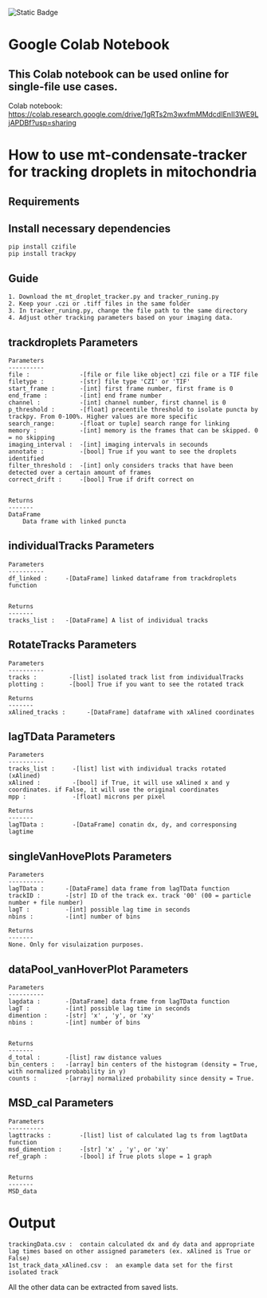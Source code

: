 ![Static Badge](https://img.shields.io/badge/mt%20condensate%20tracker-%201.0-green)
# Google Colab Notebook
## This Colab notebook can be used online for single-file use cases. 
Colab notebook: https://colab.research.google.com/drive/1gRTs2m3wxfmMMdcdIEnII3WE9LjAPDBf?usp=sharing 

# How to use mt-condensate-tracker for tracking droplets in mitochondria

## Requirements 
## Install necessary dependencies 
    pip install czifile
    pip install trackpy

## Guide
    1. Download the mt_droplet_tracker.py and tracker_runing.py   
    2. Keep your .czi or .tiff files in the same folder   
    3. In tracker_runing.py, change the file path to the same directory 
    4. Adjust other tracking parameters based on your imaging data.  

## trackdroplets Parameters 
        
    Parameters
    ----------
    file :              -[file or file like object] czi file or a TIF file
    filetype :          -[str] file type 'CZI' or 'TIF' 
    start_frame :       -[int] first frame number, first frame is 0
    end_frame :         -[int] end frame number
    channel :           -[int] channel number, first channel is 0        
    p_threshold :       -[float] precentile threshold to isolate puncta by trackpy. From 0-100%. Higher values are more specific
    search_range:       -[float or tuple] search range for linking   
    memory :            -[int] memory is the frames that can be skipped. 0 = no skipping     
    imaging_interval :  -[int] imaging intervals in secounds     
    annotate :          -[bool] True if you want to see the droplets identified      
    filter_threshold :  -[int] only considers tracks that have been detected over a certain amount of frames   
    correct_drift :     -[bool] True if drift correct on
        

    Returns
    -------
    DataFrame
        Data frame with linked puncta
## individualTracks Parameters 
    Parameters
    ----------
    df_linked :     -[DataFrame] linked dataframe from trackdroplets function
    
            
    Returns
    -------
    tracks_list :   -[DataFrame] A list of individual tracks 

## RotateTracks Parameters
    Parameters
    ----------
    tracks :         -[list] isolated track list from individualTracks       
    plotting :       -[bool] True if you want to see the rotated track
               
    Returns
    -------
    xAlined_tracks :      -[DataFrame] dataframe with xAlined coordinates
## lagTData Parameters  
    Parameters
    ----------
    tracks_list :     -[list] list with individual tracks rotated (xAlined)
    xAlined :         -[bool] if True, it will use xAlined x and y coordinates. if False, it will use the original coordinates
    mpp :             -[float] microns per pixel

    Returns
    -------
    lagTData :        -[DataFrame] conatin dx, dy, and corresponsing lagtime

## singleVanHovePlots Parameters
    Parameters
    ----------
    lagTData :      -[DataFrame] data frame from lagTData function
    trackID :       -[str] ID of the track ex. track '00' (00 = particle number + file number)
    lagT :          -[int] possible lag time in seconds
    nbins :         -[int] number of bins 
   
    Returns
    -------
    None. Only for visulaization purposes. 

## dataPool_vanHoverPlot Parameters
    Parameters
    ----------
    lagdata :       -[DataFrame] data frame from lagTData function
    lagT :          -[int] possible lag time in seconds
    dimention :     -[str] 'x' , 'y', or 'xy'
    nbins :         -[int] number of bins 
       

    Returns
    -------
    d_total :       -[list] raw distance values  
    bin_centers :   -[array] bin centers of the histogram (density = True, with normalized probability in y)
    counts :        -[array] normalized probability since density = True.


## MSD_cal Parameters 
    Parameters
    ----------
    lagttracks :        -[list] list of calculated lag ts from lagtData function 
    msd_dimention :     -[str] 'x' , 'y', or 'xy'
    ref_graph :         -[bool] if True plots slope = 1 graph
        
    
    Returns
    -------
    MSD_data 



# Output
    trackingData.csv :  contain calculated dx and dy data and appropriate lag times based on other assigned parameters (ex. xAlined is True or False)   
    1st_track_data_xAlined.csv :  an example data set for the first isolated track   

All the other data can be extracted from saved lists.
